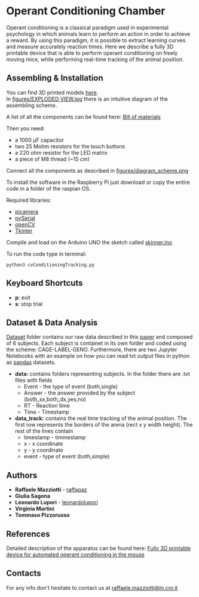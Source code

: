 # Operant Conditioning Chamber

Operant conditioning is a classical paradigm used in experimental psychology in which animals learn to perform an action in order to achieve a reward. By using this paradigm, it is possible to extract learning curves and measure accurately reaction times.
Here we describe a fully 3D printable device that is able to perform operant conditioning on  freely moving mice, while performing real-time tracking of the animal position.

## Assembling & Installation

You can find 3D printed models [here](https://www.thingiverse.com/thing:3975752).  
In [figures/EXPLODED VIEW.jpg](https://github.com/raffapaz/oc_chamber/blob/master/figures/EXPLODED%20VIEW.jpg) there is an intuitive diagram of the assembling scheme.

A list of all the components can be found here: [Bill of materials](https://docs.google.com/spreadsheets/d/19AH2Pe1oMEcGUEE4mrs1yGA2-vNfwtRM7asQJUQdpgM/edit?usp=sharing)

Then you need:

* a 1000 µF capacitor
* two 25 Mohm resistors for the touch buttons
* a 220 ohm resistor for the LED matrix
* a piece of M8 thread (~15 cm)

Connect all the components as described in [figures/diagram_scheme.png](https://github.com/raffapaz/oc_chamber/blob/master/figures/diagram_scheme.png)

To install the software in the Raspberry Pi just download or copy the entire code in a folder of the raspian OS.  

Required libraries:

* [picamera](https://picamera.readthedocs.io/en/release-1.13/)
* [pySerial](https://pythonhosted.org/pyserial/)
* [openCV](https://pypi.org/project/opencv-python/)
* [Tkinter](https://tkdocs.com/tutorial/install.html)

Compile and load on the Arduino UNO the sketch called [skinner.ino](https://github.com/raffapaz/oc_chamber/tree/master/arduino_files/skinner)

To run the code type in terminal:

```python3
python3 cvConditioningTracking.py
```

## Keyboard Shortcuts

* **p**: exit
* **s**: stop trial

## Dataset & Data Analysis

[Dataset]() folder contains our raw data described in this [paper](#references) and composed of 6 subjects. Each subject is containet in its own folder and coded using the scheme: CAGE-LABEL-GENO. Furthermore, there are two Jupyter Notebooks with an example on how you can read txt output files in python as [pandas](https://pandas.pydata.org/) datasets.

* **data:** contains folders representing subjects. In the folder there are .txt files with fields
    * Event - the type of event (both,single)
    * Answer - the answer provided by the subject (both_sx,both_dx,yes,no)
    * RT - Reaction time
    * Time - Timestamp
* **data_track:** contains the real time tracking of the animal position. The first row represents the borders of the arena (rect x y width height).
The rest of the lines contain
    * timestamp - timmestamp
    * x - x coordinate
    * y - y coordinate
    * event - type of event (both,simple)

## Authors

* **Raffaele Mazziotti**  - [raffapaz](https://github.com/raffaelemazziotti)
* **Giulia Sagona**  
* **Leonardo Lupori** - [leonardolupori](https://github.com/leonardolupori)
* **Virginia Martini**
* **Tommaso Pizzorusso**  

## References

Detailed description of the apparatus can be found here:
[Fully 3D printable device for automated operant conditioning in the mouse](https://docs.google.com/document/d/1ROyHVp2HN-OSPP7uKdv-rDPUn_NWunvdGDlKdQuhvm4/edit?usp=sharing)

## Contacts

For any info don't hesitate to contact us at raffaele.mazziotti@in.cnr.it

